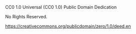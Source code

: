 CC0 1.0 Universal (CC0 1.0)
Public Domain Dedication

No Rights Reserved.

https://creativecommons.org/publicdomain/zero/1.0/deed.en
